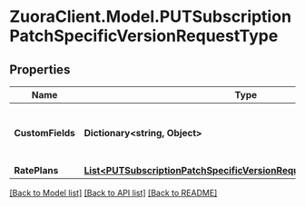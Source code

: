 # ZuoraClient.Model.PUTSubscriptionPatchSpecificVersionRequestType

## Properties

Name | Type | Description | Notes
------------ | ------------- | ------------- | -------------
**CustomFields** | **Dictionary&lt;string, Object&gt;** | Container for custom fields of a Subscription object.  | [optional] 
**RatePlans** | [**List&lt;PUTSubscriptionPatchSpecificVersionRequestTypeRatePlansInner&gt;**](PUTSubscriptionPatchSpecificVersionRequestTypeRatePlansInner.md) |  | [optional] 

[[Back to Model list]](../README.md#documentation-for-models) [[Back to API list]](../README.md#documentation-for-api-endpoints) [[Back to README]](../README.md)

